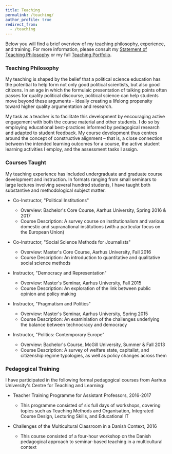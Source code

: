 ```yaml
---
title: Teaching
permalink: /teaching/
author_profile: true
redirect_from:
  - /teaching
---
```


Below you will find a brief overview of my teaching philosophy, experience, and training. For more information, please consult my [Statement of Teaching Philosophy](https://anthonykevins.github.io/files/Teaching_Philosophy.pdf) or my full [Teaching Portfolio](https://anthonykevins.github.io/files/Teaching_Portfolio.pdf).

### Teaching Philosophy

My teaching is shaped by the belief that a political science education has the potential to help form not only good political scientists, but also good citizens. In an age in which the formulaic presentation of talking points often passes for quality political discourse, political science can help students move beyond these arguments - ideally creating a lifelong propensity toward higher quality argumentation and research.

My task as a teacher is to facilitate this development by encouraging active engagement with both the course material and other students. I do so by employing educational best-practices informed by pedagogical research and adapted to student feedback. My course development thus centres around the concept of constructive alignment – that is, a close connection between the intended learning outcomes for a course, the active student learning activities I employ, and the assessment tasks I assign.

### Courses Taught

My teaching experience has included undergraduate and graduate course development and instruction. In formats ranging from small seminars to large lectures involving several hundred students, I have taught both substantive and methodological subject matter.

- Co-Instructor, "Political Institutions"

  - Overview: Bachelor's Core Course, Aarhus University, Spring 2016 & 2017
  - Course Description: A survey course on institutionalism and various domestic and supranational institutions (with a particular focus on the European Union)

- Co-Instructor, "Social Science Methods for Journalists"

  - Overview: Master's Core Course, Aarhus University, Fall 2016
  - Course Description: An introduction to quantitative and qualitative social science methods

- Instructor, "Democracy and Representation"

  - Overview: Master's Seminar, Aarhus University, Fall 2015
  - Course Description: An exploration of the link between public opinion and policy making

- Instructor, "Pragmatism and Politics"

  - Overview: Master's Seminar, Aarhus University, Spring 2015
  - Course Description: An examiniation of the challenges underlying the balance between technocracy and democracy

- Instructor, "Politics: Contemporary Europe"

  - Overview: Bachelor's Course, McGill University, Summer & Fall 2013
  - Course Description: A survey of welfare state, capitalist, and citizenship regime typologies, as well as policy changes across them

### Pedagogical Training

I have participated in the following formal pedagogical courses from Aarhus University's Centre for Teaching and Learning:

- Teacher Training Programme for Assistant Professors, 2016-2017

  - This programme consisted of six full days of workshops, covering topics such as Teaching Methods and Organisation, Integrated Course Design, Lecturing Skills, and Educational IT

- Challenges of the Multicultural Classroom in a Danish Context, 2016

  - This course consisted of a four-hour workshop on the Danish pedagogical approach to seminar-based teaching in a multicultural context
